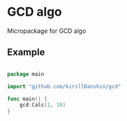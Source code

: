 # GCD algo

Micropackage for GCD algo

## Example

```go

package main

import "github.com/kirillDanshin/gcd"

func main() {
	gcd.Calc(1, 10)
}

```
